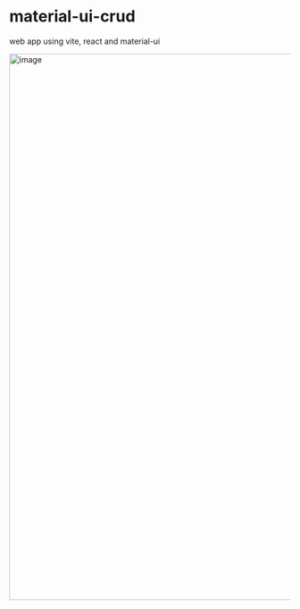 # material-ui-crud
web app using vite, react and material-ui

<img width="979" alt="image" src="https://user-images.githubusercontent.com/38187170/209587630-b4ea7675-6a9f-4c1c-90b8-b1e8ecb5b546.png">
